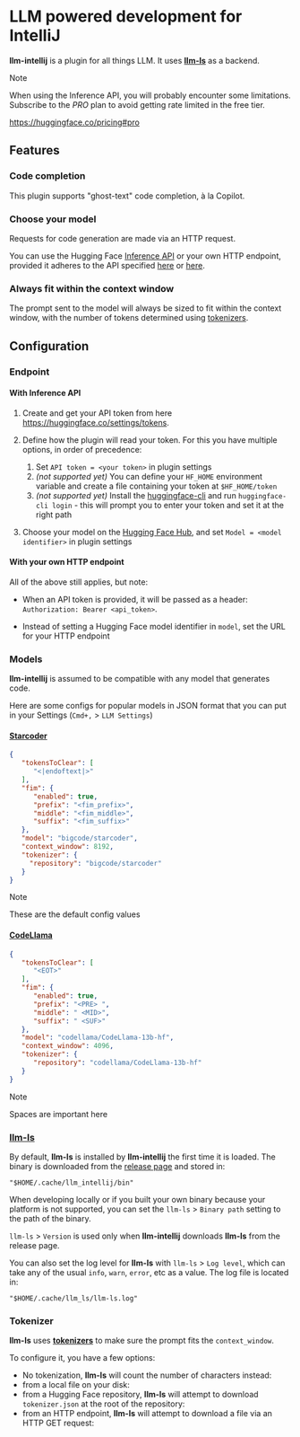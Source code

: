 # LLM powered development for IntelliJ

<!-- Plugin description -->
**llm-intellij** is a plugin for all things LLM. It uses [**llm-ls**](https://github.com/huggingface/llm-ls) as a backend.

> [!NOTE]
> When using the Inference API, you will probably encounter some limitations. Subscribe to the *PRO* plan to avoid getting rate limited in the free tier.
>
> https://huggingface.co/pricing#pro

## Features

### Code completion

This plugin supports "ghost-text" code completion, à la Copilot.

### Choose your model

Requests for code generation are made via an HTTP request.

You can use the Hugging Face [Inference API](https://huggingface.co/inference-api) or your own HTTP endpoint, provided it adheres to the API specified [here](https://huggingface.co/docs/api-inference/detailed_parameters#text-generation-task) or [here](https://huggingface.github.io/text-generation-inference/#/Text%20Generation%20Inference/generate).

### Always fit within the context window

The prompt sent to the model will always be sized to fit within the context window, with the number of tokens determined using [tokenizers](https://github.com/huggingface/tokenizers).

## Configuration

### Endpoint

#### With Inference API

1. Create and get your API token from here https://huggingface.co/settings/tokens.

2. Define how the plugin will read your token. For this you have multiple options, in order of precedence:
    1. Set `API token = <your token>` in plugin settings
    2. *(not supported yet)* You can define your `HF_HOME` environment variable and create a file containing your token at `$HF_HOME/token`
    3. *(not supported yet)* Install the [huggingface-cli](https://huggingface.co/docs/huggingface_hub/quick-start) and run `huggingface-cli login` - this will prompt you to enter your token and set it at the right path

3. Choose your model on the [Hugging Face Hub](https://huggingface.co/), and set `Model = <model identifier>` in plugin settings

#### With your own HTTP endpoint

All of the above still applies, but note:

* When an API token is provided, it will be passed as a header: `Authorization: Bearer <api_token>`.

* Instead of setting a Hugging Face model identifier in `model`, set the URL for your HTTP endpoint

### Models

**llm-intellij** is assumed to be compatible with any model that generates code.

Here are some configs for popular models in JSON format that you can put in your Settings (`Cmd+,` > `LLM Settings`)

#### [Starcoder](https://huggingface.co/bigcode/starcoder)

```json
{
   "tokensToClear": [
      "<|endoftext|>"
   ],
   "fim": {
      "enabled": true,
      "prefix": "<fim_prefix>",
      "middle": "<fim_middle>",
      "suffix": "<fim_suffix>"
   },
   "model": "bigcode/starcoder",
   "context_window": 8192,
   "tokenizer": {
     "repository": "bigcode/starcoder"
   }
}
```

> [!NOTE]
> These are the default config values

#### [CodeLlama](https://huggingface.co/codellama/CodeLlama-13b-hf)

```json
{
   "tokensToClear": [
      "<EOT>"
   ],
   "fim": {
      "enabled": true,
      "prefix": "<PRE> ",
      "middle": " <MID>",
      "suffix": " <SUF>"
   },
   "model": "codellama/CodeLlama-13b-hf",
   "context_window": 4096,
   "tokenizer": {
      "repository": "codellama/CodeLlama-13b-hf"
   }
}
```

> [!NOTE]
> Spaces are important here


### [**llm-ls**](https://github.com/huggingface/llm-ls)

By default, **llm-ls** is installed by **llm-intellij** the first time it is loaded. The binary is downloaded from the [release page](https://github.com/huggingface/llm-ls/releases) and stored in:
```shell
"$HOME/.cache/llm_intellij/bin"
```

When developing locally or if you built your own binary because your platform is not supported, you can set the `llm-ls` > `Binary path` setting to the path of the binary.

`llm-ls` > `Version` is used only when **llm-intellij** downloads **llm-ls** from the release page.

You can also set the log level for **llm-ls** with `llm-ls` > `Log level`, which can take any of the usual `info`, `warn`, `error`, etc as a value.
The log file is located in:
```shell
"$HOME/.cache/llm_ls/llm-ls.log"
```

### Tokenizer

**llm-ls** uses [**tokenizers**](https://github.com/huggingface/tokenizers) to make sure the prompt fits the `context_window`.

To configure it, you have a few options:
* No tokenization, **llm-ls** will count the number of characters instead:
* from a local file on your disk:
* from a Hugging Face repository, **llm-ls** will attempt to download `tokenizer.json` at the root of the repository:
* from an HTTP endpoint, **llm-ls** will attempt to download a file via an HTTP GET request:
<!-- Plugin description end -->
